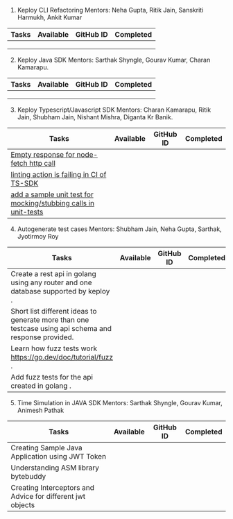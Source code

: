 1. Keploy CLI Refactoring
Mentors: Neha Gupta, Ritik Jain, Sanskriti Harmukh, Ankit Kumar

| Tasks | Available | GitHub ID | Completed |
|-------|-----------|-----------|-----------|
|       |           |           |           |
|       |           |           |           |
|       |           |           |           |

2. Keploy Java SDK
Mentors: Sarthak Shyngle, Gourav Kumar, Charan Kamarapu.

| Tasks | Available | GitHub ID | Completed |
|-------|-----------|-----------|-----------|
|       |           |           |           |
|       |           |           |           |
|       |           |           |           |

3. Keploy Typescript/Javascript SDK
Mentors: Charan Kamarapu, Ritik Jain, Shubham Jain, Nishant Mishra, Diganta Kr Banik.

| Tasks | Available | GitHub ID | Completed |
|-------|-----------|-----------|-----------|
| [Empty response for node-fetch http call](https://github.com/keploy/typescript-sdk/issues/49)      |           |           |           |
| [linting action is failing in CI of TS-SDK](https://github.com/keploy/typescript-sdk/issues/50)       |           |           |           |
| [add a sample unit test for mocking/stubbing calls in unit-tests](https://github.com/keploy/samples-typescript/issues/10)      |           |           |           |

4. Autogenerate test cases
Mentors: Shubham Jain, Neha Gupta, Sarthak, Jyotirmoy Roy

| Tasks | Available | GitHub ID | Completed |
|----------------------------------------------------------------------------------------------------------|-----------|-----------|-----------|
| Create a rest api in golang using any router and one database supported by keploy .                      |           |           |           |
| Short list different ideas to generate more than one testcase using api schema and response provided.    |           |           |           |
| Learn how fuzz tests work https://go.dev/doc/tutorial/fuzz .                                             |           |           |           |
| Add fuzz tests for the api created in golang  .                                                          |           |           |           |


5. Time Simulation in JAVA SDK
Mentors: Sarthak Shyngle, Gourav Kumar, Animesh Pathak

| Tasks                                            | Available | GitHub ID | Completed |
|--------------------------------------------------|-----------|-----------|-----------|
| Creating Sample Java Application using JWT Token |           |           |           |
| Understanding ASM library bytebuddy              |           |           |           |
| Creating Interceptors and Advice for different jwt objects   |           |           |           |

